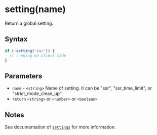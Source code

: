 # setting(name)

Return a global setting.

## Syntax

```js
if (!setting('ssr')) {
  // running on client-side
}
```

## Parameters

* `name` - `<string>` Name of setting. It can be "ssr", "ssr_time_limit", or "strict_mode_clean_up".
* `return` `<string>` or `<number>` or `<boolean>`

## Notes

See documentation of [`settings`]('./settings.md') for more information.
